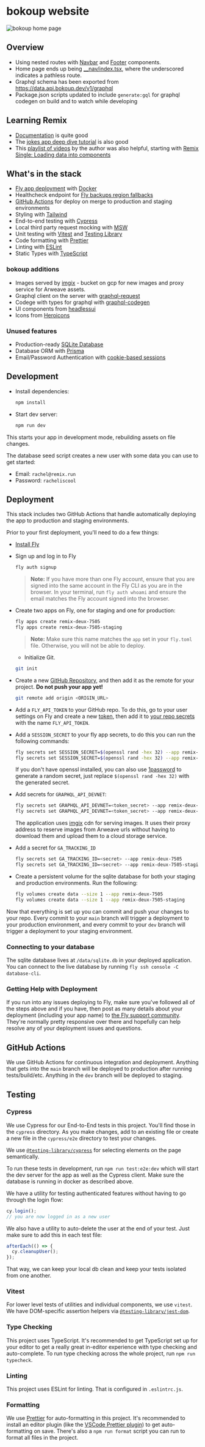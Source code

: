 # bokoup website

![bokoup home page](https://bokoup.imgix.net/bokoup-homepage.png)

## Overview

- Using nested routes with [Navbar](app/components/navbar.tsx) and [Footer](app/components/footer.tsx) components.
- Home page ends up being [\_\_nav/index.tsx](app/routes/__nav/index.tsx), where the underscored indicates a pathless route.
- Graphql schema has been exported from https://data.api.bokoup.dev/v1/graphql
- Package.json scripts updated to include `generate:gql` for graphql codegen on build and to watch while developing

## Learning Remix

- [Documentation](https://remix.run/docs/en/v1) is quite good
- The [jokes app deep dive tutorial](https://remix.run/docs/en/v1/tutorials/jokes) is also good
- This [playlist of videos](https://www.youtube.com/playlist?list=PLXoynULbYuEDG2wBFSZ66b85EIspy3fy6) by the author was also helpful, starting with [Remix Single: Loading data into components](https://www.youtube.com/watch?v=NXqEP_PsPNc&list=PLXoynULbYuEDG2wBFSZ66b85EIspy3fy6&index=2)

## What's in the stack

- [Fly app deployment](https://fly.io) with [Docker](https://www.docker.com/)
- Healthcheck endpoint for [Fly backups region fallbacks](https://fly.io/docs/reference/configuration/#services-http_checks)
- [GitHub Actions](https://github.com/features/actions) for deploy on merge to production and staging environments
- Styling with [Tailwind](https://tailwindcss.com/)
- End-to-end testing with [Cypress](https://cypress.io)
- Local third party request mocking with [MSW](https://mswjs.io)
- Unit testing with [Vitest](https://vitest.dev) and [Testing Library](https://testing-library.com)
- Code formatting with [Prettier](https://prettier.io)
- Linting with [ESLint](https://eslint.org)
- Static Types with [TypeScript](https://typescriptlang.org)

### bokoup additions

- Images served by [imgix](https://imgix.com/) - bucket on gcp for new images and proxy service for Arweave assets.
- Graphql client on the server with [graphql-request](https://github.com/prisma-labs/graphql-request)
- Codege with types for graphql with [graphql-codegen](https://the-guild.dev/graphql/codegen)
- UI components from [headlessui](https://headlessui.com/)
- Icons from [Heroicons](https://heroicons.com/)

### Unused features

- Production-ready [SQLite Database](https://sqlite.org)
- Database ORM with [Prisma](https://prisma.io)
- Email/Password Authentication with [cookie-based sessions](https://remix.run/docs/en/v1/api/remix#createcookiesessionstorage)

## Development

- Install dependencies:

  ```sh
  npm install
  ```

- Start dev server:

  ```sh
  npm run dev
  ```

This starts your app in development mode, rebuilding assets on file changes.

The database seed script creates a new user with some data you can use to get started:

- Email: `rachel@remix.run`
- Password: `racheliscool`

## Deployment

This stack includes two GitHub Actions that handle automatically deploying the app to production and staging environments.

Prior to your first deployment, you'll need to do a few things:

- [Install Fly](https://fly.io/docs/getting-started/installing-flyctl/)

- Sign up and log in to Fly

  ```sh
  fly auth signup
  ```

  > **Note:** If you have more than one Fly account, ensure that you are signed into the same account in the Fly CLI as you are in the browser. In your terminal, run `fly auth whoami` and ensure the email matches the Fly account signed into the browser.

- Create two apps on Fly, one for staging and one for production:

  ```sh
  fly apps create remix-deux-7505
  fly apps create remix-deux-7505-staging
  ```

  > **Note:** Make sure this name matches the `app` set in your `fly.toml` file. Otherwise, you will not be able to deploy.

  - Initialize Git.

  ```sh
  git init
  ```

- Create a new [GitHub Repository](https://repo.new), and then add it as the remote for your project. **Do not push your app yet!**

  ```sh
  git remote add origin <ORIGIN_URL>
  ```

- Add a `FLY_API_TOKEN` to your GitHub repo. To do this, go to your user settings on Fly and create a new [token](https://web.fly.io/user/personal_access_tokens/new), then add it to [your repo secrets](https://docs.github.com/en/actions/security-guides/encrypted-secrets) with the name `FLY_API_TOKEN`.

- Add a `SESSION_SECRET` to your fly app secrets, to do this you can run the following commands:

  ```sh
  fly secrets set SESSION_SECRET=$(openssl rand -hex 32) --app remix-deux-7505
  fly secrets set SESSION_SECRET=$(openssl rand -hex 32) --app remix-deux-7505-staging
  ```

  If you don't have openssl installed, you can also use [1password](https://1password.com/password-generator/) to generate a random secret, just replace `$(openssl rand -hex 32)` with the generated secret.

- Add secrets for `GRAPHQL_API_DEVNET`:

  ```sh
  fly secrets set GRAPHQL_API_DEVNET=<token_secret> --app remix-deux-7505
  fly secrets set GRAPHQL_API_DEVNET=<token_secret> --app remix-deux-7505-staging
  ```

  The application uses [imgix](https://imgix.com/) cdn for serving images. It uses their proxy address to reserve images from Arweave urls without having to download them and upload them to a cloud storage service.

- Add a secret for `GA_TRACKING_ID`

  ```sh
  fly secrets set GA_TRACKING_ID=<secret> --app remix-deux-7505
  fly secrets set GA_TRACKING_ID=<secret> --app remix-deux-7505-staging
  ```

- Create a persistent volume for the sqlite database for both your staging and production environments. Run the following:

  ```sh
  fly volumes create data --size 1 --app remix-deux-7505
  fly volumes create data --size 1 --app remix-deux-7505-staging
  ```

Now that everything is set up you can commit and push your changes to your repo. Every commit to your `main` branch will trigger a deployment to your production environment, and every commit to your `dev` branch will trigger a deployment to your staging environment.

### Connecting to your database

The sqlite database lives at `/data/sqlite.db` in your deployed application. You can connect to the live database by running `fly ssh console -C database-cli`.

### Getting Help with Deployment

If you run into any issues deploying to Fly, make sure you've followed all of the steps above and if you have, then post as many details about your deployment (including your app name) to [the Fly support community](https://community.fly.io). They're normally pretty responsive over there and hopefully can help resolve any of your deployment issues and questions.

## GitHub Actions

We use GitHub Actions for continuous integration and deployment. Anything that gets into the `main` branch will be deployed to production after running tests/build/etc. Anything in the `dev` branch will be deployed to staging.

## Testing

### Cypress

We use Cypress for our End-to-End tests in this project. You'll find those in the `cypress` directory. As you make changes, add to an existing file or create a new file in the `cypress/e2e` directory to test your changes.

We use [`@testing-library/cypress`](https://testing-library.com/cypress) for selecting elements on the page semantically.

To run these tests in development, run `npm run test:e2e:dev` which will start the dev server for the app as well as the Cypress client. Make sure the database is running in docker as described above.

We have a utility for testing authenticated features without having to go through the login flow:

```ts
cy.login();
// you are now logged in as a new user
```

We also have a utility to auto-delete the user at the end of your test. Just make sure to add this in each test file:

```ts
afterEach(() => {
  cy.cleanupUser();
});
```

That way, we can keep your local db clean and keep your tests isolated from one another.

### Vitest

For lower level tests of utilities and individual components, we use `vitest`. We have DOM-specific assertion helpers via [`@testing-library/jest-dom`](https://testing-library.com/jest-dom).

### Type Checking

This project uses TypeScript. It's recommended to get TypeScript set up for your editor to get a really great in-editor experience with type checking and auto-complete. To run type checking across the whole project, run `npm run typecheck`.

### Linting

This project uses ESLint for linting. That is configured in `.eslintrc.js`.

### Formatting

We use [Prettier](https://prettier.io/) for auto-formatting in this project. It's recommended to install an editor plugin (like the [VSCode Prettier plugin](https://marketplace.visualstudio.com/items?itemName=esbenp.prettier-vscode)) to get auto-formatting on save. There's also a `npm run format` script you can run to format all files in the project.

